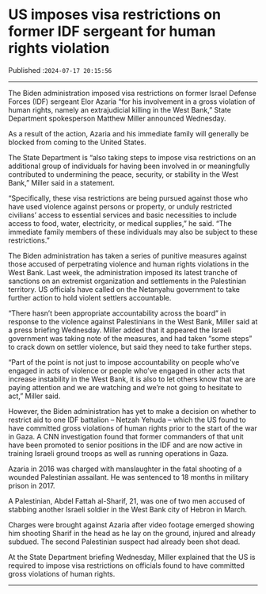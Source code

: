 # US imposes visa restrictions on former IDF sergeant for human rights violation

Published :`2024-07-17 20:15:56`

---

The Biden administration imposed visa restrictions on former Israel Defense Forces (IDF) sergeant Elor Azaria “for his involvement in a gross violation of human rights, namely an extrajudicial killing in the West Bank,” State Department spokesperson Matthew Miller announced Wednesday.

As a result of the action, Azaria and his immediate family will generally be blocked from coming to the United States.

The State Department is “also taking steps to impose visa restrictions on an additional group of individuals for having been involved in or meaningfully contributed to undermining the peace, security, or stability in the West Bank,” Miller said in a statement.

“Specifically, these visa restrictions are being pursued against those who have used violence against persons or property, or unduly restricted civilians’ access to essential services and basic necessities to include access to food, water, electricity, or medical supplies,” he said. “The immediate family members of these individuals may also be subject to these restrictions.”

The Biden administration has taken a series of punitive measures against those accused of perpetrating violence and human rights violations in the West Bank. Last week, the administration imposed its latest tranche of sanctions on an extremist organization and settlements in the Palestinian territory. US officials have called on the Netanyahu government to take further action to hold violent settlers accountable.

“There hasn’t been appropriate accountability across the board” in response to the violence against Palestinians in the West Bank, Miller said at a press briefing Wednesday. Miller added that it appeared the Israeli government was taking note of the measures, and had taken “some steps” to crack down on settler violence, but said they need to take further steps.

“Part of the point is not just to impose accountability on people who’ve engaged in acts of violence or people who’ve engaged in other acts that increase instability in the West Bank, it is also to let others know that we are paying attention and we are watching and we’re not going to hesitate to act,” Miller said.

However, the Biden administration has yet to make a decision on whether to restrict aid to one IDF battalion – Netzah Yehuda – which the US found to have committed gross violations of human rights prior to the start of the war in Gaza. A CNN investigation found that former commanders of that unit have been promoted to senior positions in the IDF and are now active in training Israeli ground troops as well as running operations in Gaza.

Azaria in 2016 was charged with manslaughter in the fatal shooting of a wounded Palestinian assailant. He was sentenced to 18 months in military prison in 2017.

A Palestinian, Abdel Fattah al-Sharif, 21, was one of two men accused of stabbing another Israeli soldier in the West Bank city of Hebron in March.

Charges were brought against Azaria after video footage emerged showing him shooting Sharif in the head as he lay on the ground, injured and already subdued. The second Palestinian suspect had already been shot dead.

At the State Department briefing Wednesday, Miller explained that the US is required to impose visa restrictions on officials found to have committed gross violations of human rights.

---

